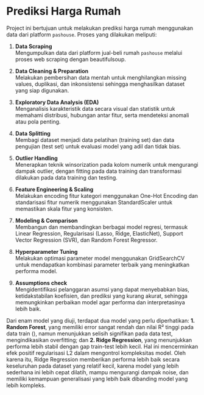 # Prediksi Harga Rumah

Project ini bertujuan untuk melakukan prediksi harga rumah menggunakan data dari platform `pashouse`. Proses yang dilakukan meliputi: 
1. **Data Scraping**  
   Mengumpulkan data dari platform jual-beli rumah `pashouse` melalui proses web scraping dengan beautifulsoup.

2. **Data Cleaning & Preparation**  
   Melakukan pembersihan data mentah untuk menghilangkan missing values, duplikasi, dan inkonsistensi sehingga menghasilkan dataset yang siap digunakan.

3. **Exploratory Data Analysis (EDA)**  
   Menganalisis karakteristik data secara visual dan statistik untuk memahami distribusi, hubungan antar fitur, serta mendeteksi anomali atau pola penting.

4. **Data Splitting**  
   Membagi dataset menjadi data pelatihan (training set) dan data pengujian (test set) untuk evaluasi model yang adil dan tidak bias.

5. **Outlier Handling**  
   Menerapkan teknik winsorization pada kolom numerik untuk mengurangi dampak outlier, dengan fitting pada data training dan transformasi dilakukan pada data training dan testing.

6. **Feature Engineering & Scaling**  
   Melakukan encoding fitur kategori menggunakan One-Hot Encoding dan standarisasi fitur numerik menggunakan StandardScaler untuk memastikan skala fitur yang konsisten.

7. **Modeling & Comparison**  
   Membangun dan membandingkan berbagai model regresi, termasuk Linear Regression, Regularisasi (Lasso, Ridge, ElasticNet), Support Vector Regression (SVR), dan Random Forest Regressor.

8. **Hyperparameter Tuning**  
   Melakukan optimasi parameter model menggunakan GridSearchCV untuk mendapatkan kombinasi parameter terbaik yang meningkatkan performa model.

9. **Assumptions check**   
   Mengidentifikasi pelanggaran asumsi yang dapat menyebabkan bias, ketidakstabilan koefisien, dan prediksi yang kurang akurat, sehingga memungkinkan perbaikan model agar performa dan interpretasinya lebih baik.


Dari enam model yang diuji, terdapat dua model yang perlu diperhatikan: **1. Random Forest**, yang memiliki error sangat rendah dan nilai R² tinggi pada data train (), namun menunjukkan selisih signifikan pada data test, mengindikasikan overfitting; dan **2. Ridge Regression**, yang menunjukkan performa lebih stabil dengan gap train-test lebih kecil. Hal ini mencerminkan efek positif regularisasi L2 dalam mengontrol kompleksitas model. Oleh karena itu, Ridge Regression memberikan performa lebih baik secara keseluruhan pada dataset yang relatif kecil, karena model yang lebih sederhana ini lebih cepat dilatih, mampu mengurangi dampak noise, dan memiliki kemampuan generalisasi yang lebih baik dibanding model yang lebih kompleks.
